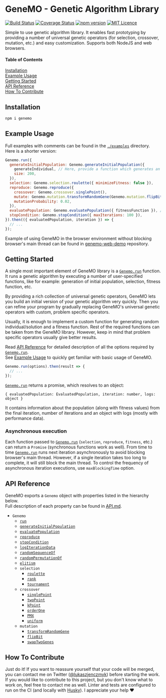# GeneMO - Genetic Algorithm Library
[![Build Status](https://travis-ci.org/lukix/genemo.svg?branch=master)](https://travis-ci.org/lukix/genemo) [![Coverage Status](https://coveralls.io/repos/github/lukix/genemo/badge.svg?branch=master)](https://coveralls.io/github/lukix/genemo?branch=master) [![npm version](https://badge.fury.io/js/genemo.svg)](https://badge.fury.io/js/genemo) [![MIT Licence](https://badges.frapsoft.com/os/mit/mit.svg?v=103)](https://opensource.org/licenses/mit-license.php)

Simple to use genetic algorithm library. It enables fast prototyping by providing a number of universal genetic operators (for selection, crossover, mutation, etc.) and easy customization. Supports both NodeJS and web browsers.

#### Table of Contents
[Installation](#installation)<br />
[Example Usage](#example-usage)<br />
[Getting Started](#getting-started)<br />
[API Reference](#api-reference)<br />
[How To Contribute](#how-to-contribute)<br />

## Installation
```bash
npm i genemo
```

## Example Usage
Full examples with comments can be found in the [`./examples`](./examples) directory. Here is a shorter version:
```javascript
Genemo.run({
  generateInitialPopulation: Genemo.generateInitialPopulation({
    generateIndividual, // Here, provide a function which generates an individual
    size: 200,
  }),
  selection: Genemo.selection.roulette({ minimizeFitness: false }),
  reproduce: Genemo.reproduce({
    crossover: Genemo.crossover.singlePoint(),
    mutate: Genemo.mutation.transformRandomGene(Genemo.mutation.flipBit()),
    mutationProbability: 0.02,
  }),
  evaluatePopulation: Genemo.evaluatePopulation({ fitnessFunction }), // You need to provide your own fitness function
  stopCondition: Genemo.stopCondition({ maxIterations: 100 }),
}).then(({ evaluatedPopulation, iteration }) => {
  // ...
});
```

Example of using GeneMO in the browser environment without blocking browser's main thread can be found in [genemo-web-demo](https://github.com/lukix/genemo-web-demo) repository.

## Getting Started
A single most important element of GeneMO library is a [`Genemo.run`](./API.md#genemorunoptions) function.
It runs a genetic algorithm by executing a number of user-specified functions, like for example:
generation of initial population, selection, fitness function, etc.

By providing a rich collection of universal genetic operators, GeneMO lets you build an initial
version of your genetic algorithm very quickly. Then you can refine your program by gradually
replacing GeneMO's universal genetic operators with custom, problem specific operators.

Usually, it is enough to implement a custom function for generating random individual/solution
and a fitness function. Rest of the required functions can be taken from the GeneMO library.
However, keep in mind that problem specific operators usually give better results.

Read [API Reference](#api-reference) for detailed description of all the options required by [`Genemo.run`](./API.md#genemorunoptions).<br />
See [Example Usage](#example-usage) to quickly get familiar with basic usage of GeneMO.

```javascript
Genemo.run(options).then(result => {
  // ...
});
```

[`Genemo.run`](./API.md#genemorunoptions) returns a promise, which resolves to an object:
```
{ evaluatedPopulation: EvaluatedPopulation, iteration: number, logs: object }
```
It contains information about the population (along with fitness values) from the final iteration, number of iterations and an object with logs (mostly with performance data).

### Asynchronous execution
Each function passed to [`Genemo.run`](./API.md#genemorunoptions) (`selection`, `reproduce`, `fitness`, etc.) can return a `Promise` (synchronous functions work as well).
From time to time [`Genemo.run`](./API.md#genemorunoptions) runs next iteration asynchronously to avoid blocking browser's main thread.
However, if a single iteration takes too long to complete, it will still block the main thread.
To control the frequency of asynchronous iteration executions, use `maxBlockingTime` option.

## API Reference
GeneMO exports a `Genemo` object with properties listed in the hierarchy below.<br />
Full description of each property can be found in [API.md](./API.md).

- `Genemo`
  - [`run`](./API.md#genemorunoptions)
  - [`generateInitialPopulation`](./API.md#genemogenerateinitialpopulation-generateindividual-size-)
  - [`evaluatePopulation`](./API.md#genemoevaluatepopulation-fitnessfunction-)
  - [`reproduce`](./API.md#genemoreproduce-crossover-mutate-mutationprobability-)
  - [`stopCondition`](./API.md#genemostopcondition-minfitness-maxfitness-maxiterations-)
  - [`logIterationData`](./API.md#genemologiterationdata-include-customlogger-)
  - [`randomSequenceOf`](./API.md#genemorandomsequenceofvaluesset-length)
  - [`randomPermutationOf`](./API.md#genemorandompermutationofvaluesset)
  - [`elitism`](./API.md#genemoelitism-keepfactor-minimizefitness-)
  - `selection`
    - [`roulette`](./API.md#genemoselectionroulette-minimizefitness-)
    - [`rank`](./API.md#genemoselectionrank-minimizefitness-)
    - [`tournament`](./API.md#genemoselectiontournament-size-minimizefitness-)
  - `crossover`
    - [`singlePoint`](./API.md#genemocrossoversinglepoint)
    - [`twoPoint`](./API.md#genemocrossovertwopoint)
    - [`kPoint`](./API.md#genemocrossoverkpointk)
    - [`orderOne`](./API.md#genemocrossoverorderone)
    - [`PMX`](./API.md#genemocrossoverpmx)
    - [`uniform`](./API.md#genemocrossoveruniform)
  - `mutation`
    - [`transformRandomGene`](./API.md#genemomutationtransformrandomgenetransformfunc)
    - [`flipBit`](./API.md#genemomutationflipbit)
    - [`swapTwoGenes`](./API.md#genemomutationswaptwogenes)

## How To Contribute
Just do it! If you want to reassure yourself that your code will be merged,
you can contact me on Twitter ([@lukaszjenczmyk](https://twitter.com/lukaszjenczmyk)) before starting the work.
If you would like to contribute to this project, but you don't know what to work on, feel free to contact me as well.
Linter and tests are configured to run on the CI (and locally with [Husky](https://github.com/typicode/husky)). I appreciate your help :heart:
